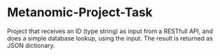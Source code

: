 # Metanomic-Project-Task
Project that receives an ID (type string) as input from a RESTfull API, and does a simple database lookup, using the input. The result is returned as JSON dictionary.
